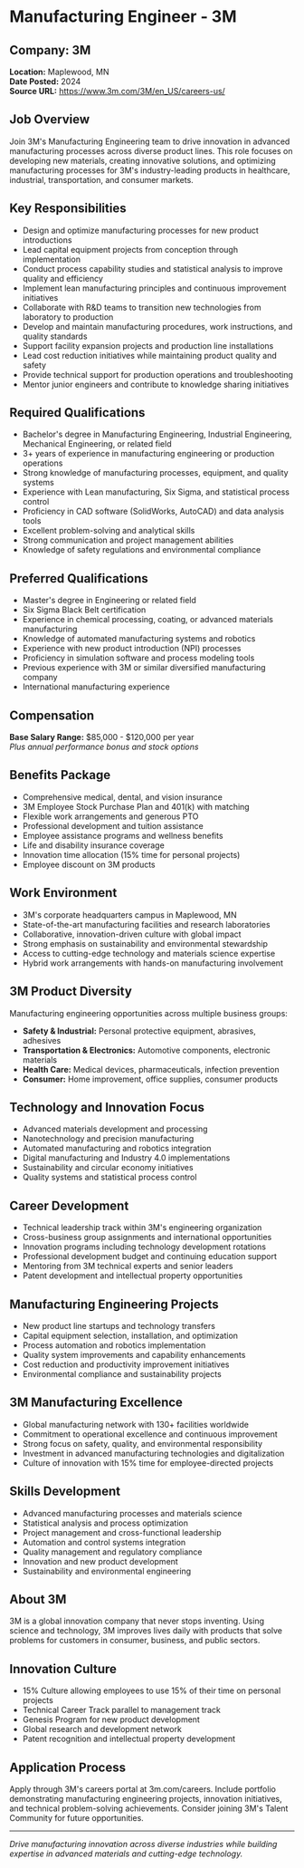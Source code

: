 # Manufacturing Engineer - 3M

## Company: 3M
**Location:** Maplewood, MN  
**Date Posted:** 2024  
**Source URL:** https://www.3m.com/3M/en_US/careers-us/  

## Job Overview
Join 3M's Manufacturing Engineering team to drive innovation in advanced manufacturing processes across diverse product lines. This role focuses on developing new materials, creating innovative solutions, and optimizing manufacturing processes for 3M's industry-leading products in healthcare, industrial, transportation, and consumer markets.

## Key Responsibilities
- Design and optimize manufacturing processes for new product introductions
- Lead capital equipment projects from conception through implementation
- Conduct process capability studies and statistical analysis to improve quality and efficiency
- Implement lean manufacturing principles and continuous improvement initiatives
- Collaborate with R&D teams to transition new technologies from laboratory to production
- Develop and maintain manufacturing procedures, work instructions, and quality standards
- Support facility expansion projects and production line installations
- Lead cost reduction initiatives while maintaining product quality and safety
- Provide technical support for production operations and troubleshooting
- Mentor junior engineers and contribute to knowledge sharing initiatives

## Required Qualifications
- Bachelor's degree in Manufacturing Engineering, Industrial Engineering, Mechanical Engineering, or related field
- 3+ years of experience in manufacturing engineering or production operations
- Strong knowledge of manufacturing processes, equipment, and quality systems
- Experience with Lean manufacturing, Six Sigma, and statistical process control
- Proficiency in CAD software (SolidWorks, AutoCAD) and data analysis tools
- Excellent problem-solving and analytical skills
- Strong communication and project management abilities
- Knowledge of safety regulations and environmental compliance

## Preferred Qualifications
- Master's degree in Engineering or related field
- Six Sigma Black Belt certification
- Experience in chemical processing, coating, or advanced materials manufacturing
- Knowledge of automated manufacturing systems and robotics
- Experience with new product introduction (NPI) processes
- Proficiency in simulation software and process modeling tools
- Previous experience with 3M or similar diversified manufacturing company
- International manufacturing experience

## Compensation
**Base Salary Range:** $85,000 - $120,000 per year  
*Plus annual performance bonus and stock options*

## Benefits Package
- Comprehensive medical, dental, and vision insurance
- 3M Employee Stock Purchase Plan and 401(k) with matching
- Flexible work arrangements and generous PTO
- Professional development and tuition assistance
- Employee assistance programs and wellness benefits
- Life and disability insurance coverage
- Innovation time allocation (15% time for personal projects)
- Employee discount on 3M products

## Work Environment
- 3M's corporate headquarters campus in Maplewood, MN
- State-of-the-art manufacturing facilities and research laboratories
- Collaborative, innovation-driven culture with global impact
- Strong emphasis on sustainability and environmental stewardship
- Access to cutting-edge technology and materials science expertise
- Hybrid work arrangements with hands-on manufacturing involvement

## 3M Product Diversity
Manufacturing engineering opportunities across multiple business groups:
- **Safety & Industrial:** Personal protective equipment, abrasives, adhesives
- **Transportation & Electronics:** Automotive components, electronic materials
- **Health Care:** Medical devices, pharmaceuticals, infection prevention
- **Consumer:** Home improvement, office supplies, consumer products

## Technology and Innovation Focus
- Advanced materials development and processing
- Nanotechnology and precision manufacturing
- Automated manufacturing and robotics integration
- Digital manufacturing and Industry 4.0 implementations
- Sustainability and circular economy initiatives
- Quality systems and statistical process control

## Career Development
- Technical leadership track within 3M's engineering organization
- Cross-business group assignments and international opportunities
- Innovation programs including technology development rotations
- Professional development budget and continuing education support
- Mentoring from 3M technical experts and senior leaders
- Patent development and intellectual property opportunities

## Manufacturing Engineering Projects
- New product line startups and technology transfers
- Capital equipment selection, installation, and optimization
- Process automation and robotics implementation
- Quality system improvements and capability enhancements
- Cost reduction and productivity improvement initiatives
- Environmental compliance and sustainability projects

## 3M Manufacturing Excellence
- Global manufacturing network with 130+ facilities worldwide
- Commitment to operational excellence and continuous improvement
- Strong focus on safety, quality, and environmental responsibility
- Investment in advanced manufacturing technologies and digitalization
- Culture of innovation with 15% time for employee-directed projects

## Skills Development
- Advanced manufacturing processes and materials science
- Statistical analysis and process optimization
- Project management and cross-functional leadership
- Automation and control systems integration
- Quality management and regulatory compliance
- Innovation and new product development
- Sustainability and environmental engineering

## About 3M
3M is a global innovation company that never stops inventing. Using science and technology, 3M improves lives daily with products that solve problems for customers in consumer, business, and public sectors.

## Innovation Culture
- 15% Culture allowing employees to use 15% of their time on personal projects
- Technical Career Track parallel to management track
- Genesis Program for new product development
- Global research and development network
- Patent recognition and intellectual property development

## Application Process
Apply through 3M's careers portal at 3m.com/careers. Include portfolio demonstrating manufacturing engineering projects, innovation initiatives, and technical problem-solving achievements. Consider joining 3M's Talent Community for future opportunities.

---
*Drive manufacturing innovation across diverse industries while building expertise in advanced materials and cutting-edge technology.*